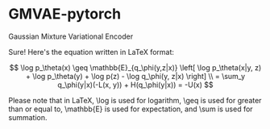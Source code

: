 # GMVAE-pytorch
Gaussian Mixture Variational Encoder

Sure! Here's the equation written in LaTeX format:

$$
\log p_\theta(x) \geq \mathbb{E}_{q_\phi(y,z|x)} \left[ \log p_\theta(x|y, z) + \log p_\theta(y) + \log p(z) - \log q_\phi(y, z|x) \right] \\
= \sum_y q_\phi(y|x)(-L(x, y)) + H(q_\phi(y|x)) = -U(x)
$$

Please note that in LaTeX, \log is used for logarithm, \geq is used for greater than or equal to, \mathbb{E} is used for expectation, and \sum is used for summation.
